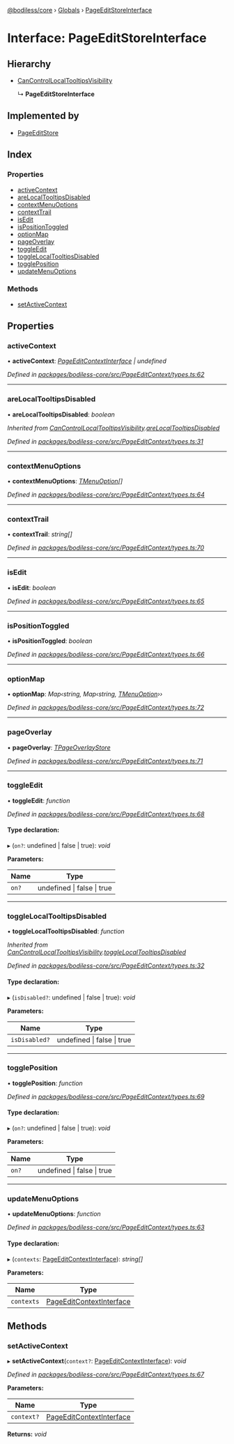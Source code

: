 [@bodiless/core](../README.md) › [Globals](../globals.md) › [PageEditStoreInterface](pageeditstoreinterface.md)

# Interface: PageEditStoreInterface

## Hierarchy

* [CanControlLocalTooltipsVisibility](cancontrollocaltooltipsvisibility.md)

  ↳ **PageEditStoreInterface**

## Implemented by

* [PageEditStore](../classes/pageeditstore.md)

## Index

### Properties

* [activeContext](pageeditstoreinterface.md#activecontext)
* [areLocalTooltipsDisabled](pageeditstoreinterface.md#arelocaltooltipsdisabled)
* [contextMenuOptions](pageeditstoreinterface.md#contextmenuoptions)
* [contextTrail](pageeditstoreinterface.md#contexttrail)
* [isEdit](pageeditstoreinterface.md#isedit)
* [isPositionToggled](pageeditstoreinterface.md#ispositiontoggled)
* [optionMap](pageeditstoreinterface.md#optionmap)
* [pageOverlay](pageeditstoreinterface.md#pageoverlay)
* [toggleEdit](pageeditstoreinterface.md#toggleedit)
* [toggleLocalTooltipsDisabled](pageeditstoreinterface.md#togglelocaltooltipsdisabled)
* [togglePosition](pageeditstoreinterface.md#toggleposition)
* [updateMenuOptions](pageeditstoreinterface.md#updatemenuoptions)

### Methods

* [setActiveContext](pageeditstoreinterface.md#setactivecontext)

## Properties

###  activeContext

• **activeContext**: *[PageEditContextInterface](pageeditcontextinterface.md) | undefined*

*Defined in [packages/bodiless-core/src/PageEditContext/types.ts:62](https://github.com/johnsonandjohnson/Bodiless-JS/blob/a70cce3/packages/bodiless-core/src/PageEditContext/types.ts#L62)*

___

###  areLocalTooltipsDisabled

• **areLocalTooltipsDisabled**: *boolean*

*Inherited from [CanControlLocalTooltipsVisibility](cancontrollocaltooltipsvisibility.md).[areLocalTooltipsDisabled](cancontrollocaltooltipsvisibility.md#arelocaltooltipsdisabled)*

*Defined in [packages/bodiless-core/src/PageEditContext/types.ts:31](https://github.com/johnsonandjohnson/Bodiless-JS/blob/a70cce3/packages/bodiless-core/src/PageEditContext/types.ts#L31)*

___

###  contextMenuOptions

• **contextMenuOptions**: *[TMenuOption](../globals.md#tmenuoption)[]*

*Defined in [packages/bodiless-core/src/PageEditContext/types.ts:64](https://github.com/johnsonandjohnson/Bodiless-JS/blob/a70cce3/packages/bodiless-core/src/PageEditContext/types.ts#L64)*

___

###  contextTrail

• **contextTrail**: *string[]*

*Defined in [packages/bodiless-core/src/PageEditContext/types.ts:70](https://github.com/johnsonandjohnson/Bodiless-JS/blob/a70cce3/packages/bodiless-core/src/PageEditContext/types.ts#L70)*

___

###  isEdit

• **isEdit**: *boolean*

*Defined in [packages/bodiless-core/src/PageEditContext/types.ts:65](https://github.com/johnsonandjohnson/Bodiless-JS/blob/a70cce3/packages/bodiless-core/src/PageEditContext/types.ts#L65)*

___

###  isPositionToggled

• **isPositionToggled**: *boolean*

*Defined in [packages/bodiless-core/src/PageEditContext/types.ts:66](https://github.com/johnsonandjohnson/Bodiless-JS/blob/a70cce3/packages/bodiless-core/src/PageEditContext/types.ts#L66)*

___

###  optionMap

• **optionMap**: *Map‹string, Map‹string, [TMenuOption](../globals.md#tmenuoption)››*

*Defined in [packages/bodiless-core/src/PageEditContext/types.ts:72](https://github.com/johnsonandjohnson/Bodiless-JS/blob/a70cce3/packages/bodiless-core/src/PageEditContext/types.ts#L72)*

___

###  pageOverlay

• **pageOverlay**: *[TPageOverlayStore](../globals.md#tpageoverlaystore)*

*Defined in [packages/bodiless-core/src/PageEditContext/types.ts:71](https://github.com/johnsonandjohnson/Bodiless-JS/blob/a70cce3/packages/bodiless-core/src/PageEditContext/types.ts#L71)*

___

###  toggleEdit

• **toggleEdit**: *function*

*Defined in [packages/bodiless-core/src/PageEditContext/types.ts:68](https://github.com/johnsonandjohnson/Bodiless-JS/blob/a70cce3/packages/bodiless-core/src/PageEditContext/types.ts#L68)*

#### Type declaration:

▸ (`on?`: undefined | false | true): *void*

**Parameters:**

Name | Type |
------ | ------ |
`on?` | undefined &#124; false &#124; true |

___

###  toggleLocalTooltipsDisabled

• **toggleLocalTooltipsDisabled**: *function*

*Inherited from [CanControlLocalTooltipsVisibility](cancontrollocaltooltipsvisibility.md).[toggleLocalTooltipsDisabled](cancontrollocaltooltipsvisibility.md#togglelocaltooltipsdisabled)*

*Defined in [packages/bodiless-core/src/PageEditContext/types.ts:32](https://github.com/johnsonandjohnson/Bodiless-JS/blob/a70cce3/packages/bodiless-core/src/PageEditContext/types.ts#L32)*

#### Type declaration:

▸ (`isDisabled?`: undefined | false | true): *void*

**Parameters:**

Name | Type |
------ | ------ |
`isDisabled?` | undefined &#124; false &#124; true |

___

###  togglePosition

• **togglePosition**: *function*

*Defined in [packages/bodiless-core/src/PageEditContext/types.ts:69](https://github.com/johnsonandjohnson/Bodiless-JS/blob/a70cce3/packages/bodiless-core/src/PageEditContext/types.ts#L69)*

#### Type declaration:

▸ (`on?`: undefined | false | true): *void*

**Parameters:**

Name | Type |
------ | ------ |
`on?` | undefined &#124; false &#124; true |

___

###  updateMenuOptions

• **updateMenuOptions**: *function*

*Defined in [packages/bodiless-core/src/PageEditContext/types.ts:63](https://github.com/johnsonandjohnson/Bodiless-JS/blob/a70cce3/packages/bodiless-core/src/PageEditContext/types.ts#L63)*

#### Type declaration:

▸ (`contexts`: [PageEditContextInterface](pageeditcontextinterface.md)): *string[]*

**Parameters:**

Name | Type |
------ | ------ |
`contexts` | [PageEditContextInterface](pageeditcontextinterface.md) |

## Methods

###  setActiveContext

▸ **setActiveContext**(`context?`: [PageEditContextInterface](pageeditcontextinterface.md)): *void*

*Defined in [packages/bodiless-core/src/PageEditContext/types.ts:67](https://github.com/johnsonandjohnson/Bodiless-JS/blob/a70cce3/packages/bodiless-core/src/PageEditContext/types.ts#L67)*

**Parameters:**

Name | Type |
------ | ------ |
`context?` | [PageEditContextInterface](pageeditcontextinterface.md) |

**Returns:** *void*

